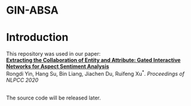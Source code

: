 # GIN-ABSA


# Introduction
This repository was used in our paper:  
[**Extracting the Collaboration of Entity and Attribute: Gated Interactive Networks for Aspect Sentiment Analysis**](https://link.springer.com/chapter/10.1007%2F978-3-030-60450-9_63)
<br>
Rongdi Yin, Hang Su, Bin Liang, Jiachen Du, Ruifeng Xu<sup>\*</sup>. *Proceedings of NLPCC 2020*

<br>
The source code will be released later.
